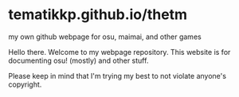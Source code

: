 # tematikkp.github.io/thetm
my own github webpage for osu, maimai, and other games

Hello there. Welcome to my webpage repository. This website is for documenting osu! (mostly) and other stuff.

Please keep in mind that I'm trying my best to not violate anyone's copyright.
